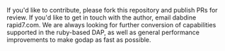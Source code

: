 If you'd like to contribute, please fork this repository and publish PRs for review. If you'd like to get in touch with the author, email dabdine <at> rapid7.com. We are always looking for further conversion of capabilities supported in the ruby-based DAP, as well as general performance improvements to make godap as fast as possible.
